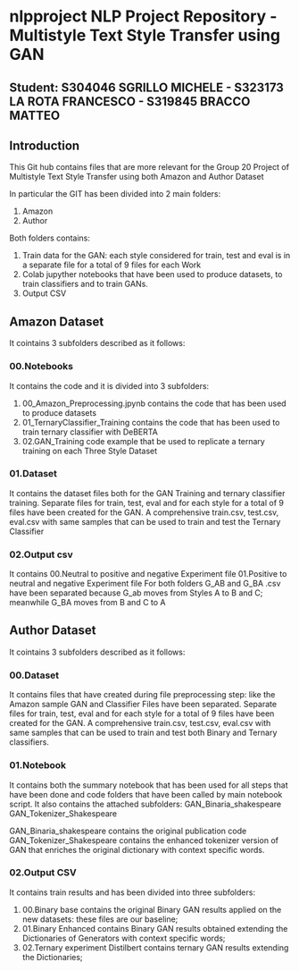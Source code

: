 # nlpproject NLP Project Repository - Multistyle Text Style Transfer using GAN
## Student: S304046 SGRILLO MICHELE - S323173 LA ROTA FRANCESCO - S319845 BRACCO MATTEO
## Introduction 

This Git hub contains files that are more relevant for the Group 20 Project of Multistyle Text Style Transfer using both Amazon and Author Dataset

In particular the GIT has been divided into 2 main folders:
1. Amazon
2. Author

Both folders contains:
1. Train data for the GAN: each style considered for train, test and eval is in a separate file for a total of 9 files for each Work
2. Colab jupyther notebooks that have been used to produce datasets, to train  classifiers and to train GANs.
3. Output CSV

## Amazon Dataset

It cointains 3 subfolders described as it follows: 

### 00.Notebooks
It contains the code and it is divided into 3 subfolders:
1. 00_Amazon_Preprocessing.jpynb contains the code that has been used to produce datasets
2. 01_TernaryClassifier_Training contains the code that has been used to train ternary classifier with DeBERTA
3. 02.GAN_Training code example that be used to replicate a ternary training on each Three Style Dataset

### 01.Dataset
It contains the dataset files both for the GAN Training and ternary classifier training. 
Separate files for train, test, eval and  for each style for a total of 9 files have been created for the GAN. 
A comprehensive train.csv, test.csv, eval.csv with same samples  that can be used to train and test the Ternary Classifier

### 02.Output csv
It contains 
00.Neutral to positive and negative Experiment file
01.Positive to neutral and negative Experiment file
For both folders G_AB and G_BA .csv have been separated because G_ab moves from Styles A to B and C; meanwhile G_BA moves from B and C to A

## Author Dataset 

It cointains 3 subfolders described as it follows: 

### 00.Dataset
It contains files that have created during file preprocessing step: like the Amazon sample GAN and Classifier Files have been separated.
Separate files for train, test, eval and  for each style for a total of 9 files have been created for the GAN. 
A comprehensive train.csv, test.csv, eval.csv with same samples that can be used to train and test both Binary and Ternary classifiers.

### 01.Notebook
It contains both the summary notebook that has been used for all steps that have been done and code folders that have been called by main notebook script. 
It  also contains the attached subfolders:
GAN_Binaria_shakespeare
GAN_Tokenizer_Shakespeare

GAN_Binaria_shakespeare contains the original publication code
GAN_Tokenizer_Shakespeare contains the enhanced tokenizer version of GAN that enriches the original dictionary with context specific words. 

### 02.Output CSV 
It contains train results and has been divided into three subfolders:
1. 00.Binary base contains the original Binary GAN results applied on the new datasets: these files are our baseline;
2. 01.Binary Enhanced contains Binary GAN results obtained extending the Dictionaries of Generators with context specific words;
3. 02.Ternary experiment Distilbert contains ternary GAN results extending the Dictionaries; 


